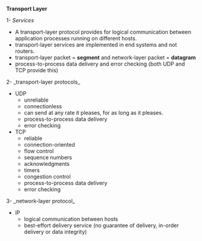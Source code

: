 <b>Transport Layer</b>


1- _Services_<br/>
<ul>
	<li>A transport-layer protocol provides for logical communication between application processes running on different hosts.
	</li>
	<li>transport-layer services are implemented in end systems and not routers.</li>
	<li>transport-layer packet = <b>segment</b> and network-layer packet = <b>datagram</b></li>
	<li>process-to-process data delivery and error checking (both UDP and TCP provide this)</li>
</ul>
2- _transport-layer protocols_<br/>
<ul>
	<li>UDP
		<ul>
	    <li>unreliable</li>
	    <li>connectionless
	    </li>
	    <li>can send at any rate it pleases, for as long as it pleases.</li>
	    <li>process-to-process data delivery
	    </li>
	    <li>error checking
	    </li>
	    </ul>
	</li>
	<li>TCP
		<ul>
	    <li>reliable</li>
	    <li>connection-oriented
	    </li>
	    <li>flow control</li>
	    <li>sequence numbers
	    </li>
	    <li>acknowledgments</li>
	    <li>timers
	    </li>
	    <li>congestion control</li>
	    <li>process-to-process data delivery
	    </li>
	    <li>error checking
	    </li>
	    </ul>
	</li>
</ul>
3- _network-layer protocol_<br/>
<ul>
	<li>IP
		<ul>
	    <li>logical communication between hosts</li>
	    <li>best-effort delivery service (no guarantee of delivery, in-order delivery or data integrity)
	    </li>
	    </ul>
	</li>
</ul>
